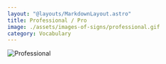 ```yaml
---
layout: "@layouts/MarkdownLayout.astro"
title: Professional / Pro
image: ./assets/images-of-signs/professional.gif
category: Vocabulary
---
```


![Professional](@signs/professional.gif)
